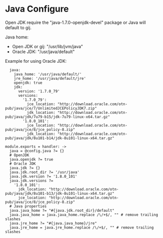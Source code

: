 
# Java Configure

Open JDK require the "java-1.7.0-openjdk-devel" package or Java will default
to gij.

Java home:

*  Open JDK or gij: "/usr/lib/jvm/java"
*  Oracle JDK: "/usr/java/default"

Example for using Oracle JDK:

```
  java:
    java_home: '/usr/java/default/'
    jre_home: '/usr/java/default/jre'
    openjdk: true
    jdk:
      version: '1.7.0_79'
      versions:
        '1.7.0_79':
          jce_location: "http://download.oracle.com/otn-pub/java/jce/7/UnlimitedJCEPolicyJDK7.zip"
          jdk_location: "http://download.oracle.com/otn-pub/java/jdk/7u79-b15/jdk-7u79-linux-x64.tar.gz"
        '1.8.0_101':
          jce_location: "http://download.oracle.com/otn-pub/java/jce/8/jce_policy-8.zip"
          jdk_location: "http://download.oracle.com/otn-pub/java/jdk/8u101-b14/jdk-8u101-linux-x64.tar.gz"
```

    module.exports = handler: ->
      java = @config.java ?= {}
      # OpenJDK
      java.openjdk ?= true
      # Oracle JDK
      java.jdk ?= {}
      java.jdk.root_dir ?= '/usr/java'
      java.jdk.version ?= '1.8.0_101'
      java.jdk.versions ?=
        '1.8.0_101':
          jdk_location: "http://download.oracle.com/otn-pub/java/jdk/8u101-b13/jdk-8u101-linux-x64.tar.gz"
          jce_location: "http://download.oracle.com/otn-pub/java/jce/8/jce_policy-8.zip"
      # Java properties
      java.java_home ?= "#{java.jdk.root_dir}/default"
      java.java_home = java.java_home.replace /\/+$/, "" # remove trailing slashes
      java.jre_home ?= "#{java.java_home}/jre"
      java.jre_home = java.jre_home.replace /\/+$/, "" # remove trailing slashes
